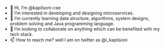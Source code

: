 - 👋 Hi, I’m @kapilsoni-cse
- 👀 I’m interested in developing and designing microservices.
- 🌱 I’m currently learning data structure, algorithms, system designs, problem solving and Java programming language.
- 💞️ I’m looking to collaborate on anything which can be benefited with my tech stack.
- 📫 How to reach me? well I am on twitter as @i_kapilsoni

<!---
kapilsoni-cse/kapilsoni-cse is a ✨ special ✨ repository because its `README.md` (this file) appears on your GitHub profile.
You can click the Preview link to take a look at your changes.
--->
